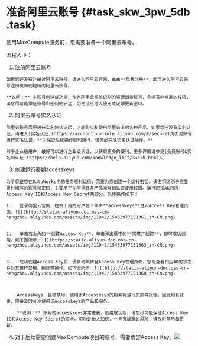 # 准备阿里云账号 {#task_skw_3pw_5db .task}

使用MaxCompute服务前，您需要准备一个阿里云账号。

流程入下：

1.   注册阿里云账号 

    如果您还没有注册过阿里云账号，请进入阿里云官网，单击**免费注册**，即可进入阿里云账号注册页面创建新的阿里云账号。

    **说明：** 主账号创建成功后，作为阿里云系统识别的资源消费账号，会拥有非常高的权限，请您尽可能保证账号和密码的安全，切勿借给他人使用或定期更新密码。

2.   阿里云账号实名认证 

    阿里云账号需要进行实名制认证后，才能购买和使用阿里云上的各种产品。如果您还没有实名认证，请进入[实名认证](https://account.console.aliyun.com/#/secure)页面对账号进行实名认证。**为保证后续操作顺利进行，请务必完成实名认证操作。**

    对于企业级用户，最好可以进行企业级认证，以获取更多的便利。更多详情请参见[会员账号&实名制认证](https://help.aliyun.com/knowledge_list/37170.html)。

3.   创建运行密钥accesskeys 

    为了保证您在DataWorks中的任务顺利运行，需要为您创建一个运行密钥。该密钥区别于您登录时填写的账号和密码，主要用于在阿里云各产品间互相认证使用权限。运行密钥AK包括Access Key ID和Access Key Secret两部分。具体操作如下：

    1.   登录阿里云官网，在右上角的用户名下单击**accesskeys**进入Access Key管理页面。![](http://static-aliyun-doc.oss-cn-hangzhou.aliyuncs.com/assets/img/11942/15433977151361_zh-CN.png)

 
    2.   单击右上角的**创建Access Key**，单击弹出框中的**同意并创建**，即可成功创建。如下图所示：![](http://static-aliyun-doc.oss-cn-hangzhou.aliyuncs.com/assets/img/11942/15433977151363_zh-CN.png)

 
    3.   成功创建Access Key后，便自动跳转至Access Key管理页面，您可查看相应AK的状态并对其进行禁用、删除等操作。如下图所示：![](http://static-aliyun-doc.oss-cn-hangzhou.aliyuncs.com/assets/img/11942/15433977151368_zh-CN.png)

 

        Accesskeys一旦被禁用，使用该Accesskeys的服务将运行失败并报错，因此如有变更，需要及时关注使用该Accesskeys的产品和服务。

        **说明：** 账号的accesskeys非常重要，创建成功后，请您尽可能保证Access Key ID和Access Key Secret的安全，切勿让他人知晓，一旦有泄漏的风险，请及时禁用和更新。

4.  对于后续需要创建MaxCompute项目的账号，需要绑定Access Key。![](http://static-aliyun-doc.oss-cn-hangzhou.aliyuncs.com/assets/img/11942/154339771533222_zh-CN.png)

 

